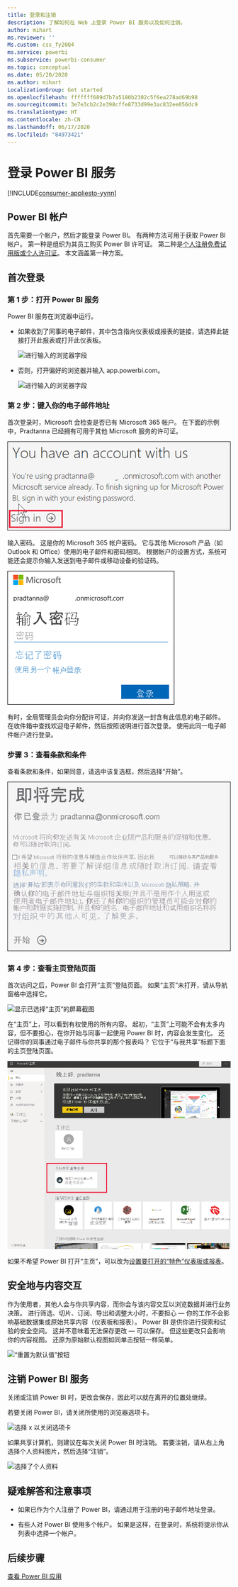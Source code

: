 ```yaml
---
title: 登录和注销
description: 了解如何在 Web 上登录 Power BI 服务以及如何注销。
author: mihart
ms.reviewer: ''
Ms.custom: css_fy20Q4
ms.service: powerbi
ms.subservice: powerbi-consumer
ms.topic: conceptual
ms.date: 05/20/2020
ms.author: mihart
LocalizationGroup: Get started
ms.openlocfilehash: fffffff689d7b7a5180b2302c5f6ea278ad69b98
ms.sourcegitcommit: 3e7e3cb2c2e398cffe8733d99e3ac832ee056dc9
ms.translationtype: HT
ms.contentlocale: zh-CN
ms.lasthandoff: 06/17/2020
ms.locfileid: "84973421"
---
```

# <a name="sign-in-to-power-bi-service"></a>登录 Power BI 服务

[!INCLUDE[consumer-appliesto-yynn](../includes/consumer-appliesto-yynn.md)]

## <a name="power-bi-accounts"></a>Power BI 帐户
首先需要一个帐户，然后才能登录 Power BI。 有两种方法可用于获取 Power BI 帐户。 第一种是组织为其员工购买 Power BI 许可证。 第二种是[个人注册免费试用版或个人许可证](../fundamentals/service-self-service-signup-for-power-bi.md)。 本文涵盖第一种方案。

## <a name="sign-in-for-the-first-time"></a>首次登录

### <a name="step-1-open-the-power-bi-service"></a>第 1 步：打开 Power BI 服务
Power BI 服务在浏览器中运行。 

- 如果收到了同事的电子邮件，其中包含指向仪表板或报表的链接，请选择此链接打开此报表或打开此仪表板。

    ![进行输入的浏览器字段](media/end-user-sign-in/power-bi-share.png)    

- 否则，打开偏好的浏览器并输入 app.powerbi.com。

    ![进行输入的浏览器字段](media/end-user-sign-in/power-bi-sign-in.png)    


### <a name="step-2-type-your-email-address"></a>第 2 步：键入你的电子邮件地址
首次登录时，Microsoft 会检查是否已有 Microsoft 365 帐户。 在下面的示例中，Pradtanna 已经拥有可用于其他 Microsoft 服务的许可证。 

![登录屏幕](media/end-user-sign-in/power-bi-already.png)

输入密码。 这是你的 Microsoft 365 帐户密码。 它与其他 Microsoft 产品（如 Outlook 和 Office）使用的电子邮件和密码相同。  根据帐户的设置方式，系统可能还会提示你输入发送到电子邮件或移动设备的验证码。   

![登录屏幕](media/end-user-sign-in/power-bi-pass.png)

有时，全局管理员会向你分配许可证，并向你发送一封含有此信息的电子邮件。 在收件箱中查找欢迎电子邮件，然后按照说明进行首次登录。 使用此同一电子邮件帐户进行登录。 
 
### <a name="step-3-review-the-terms-and-conditions"></a>步骤 3：查看条款和条件
查看条款和条件，如果同意，请选中该复选框，然后选择“开始”。

![条款和条件屏幕](media/end-user-sign-in/power-bi-term.png)



### <a name="step-4-review-your-home-landing-page"></a>第 4 步：查看主页登陆页面
首次访问之后，Power BI 会打开“主页”登陆页面。 如果“主页”未打开，请从导航窗格中选择它。 

![显示已选择“主页”的屏幕截图](media/end-user-sign-in/power-bi-home-selected.png)

在“主页”上，可以看到有权使用的所有内容。 起初，“主页”上可能不会有太多内容，但不要担心，在你开始与同事一起使用 Power BI 时，内容会发生变化。 还记得你的同事通过电子邮件与你共享的那个报表吗？ 它位于“与我共享”标题下面的主页登陆页面。

![主页登陆页面](media/end-user-sign-in/power-bi-home.png)

如果不希望 Power BI 打开“主页”，可以改为[设置要打开的“特色”仪表板或报表](end-user-featured.md)。 

## <a name="safely-interact-with-content"></a>安全地与内容交互
作为使用者，其他人会与你共享内容，而你会与该内容交互以浏览数据并进行业务决策。  进行筛选、切片、订阅、导出和调整大小时，不要担心 — 你的工作不会影响基础数据集或原始共享内容（仪表板和报表）。 Power BI 是供你进行探索和试验的安全空间。 这并不意味着无法保存更改 — 可以保存。 但这些更改只会影响你的内容视图。 还原为原始默认视图如同单击按钮一样简单。

![“重置为默认值”按钮](media/end-user-sign-in/power-bi-reset.png)

## <a name="sign-out-of-the-power-bi-service"></a>注销 Power BI 服务
关闭或注销 Power BI 时，更改会保存，因此可以就在离开的位置处继续。

若要关闭 Power BI，请关闭所使用的浏览器选项卡。 

![选择 x 以关闭选项卡](media/end-user-sign-in/power-bi-close.png) 

如果共享计算机，则建议在每次关闭 Power BI 时注销。  若要注销，请从右上角选择个人资料图片，然后选择“注销”。  

![选择了个人资料](media/end-user-sign-in/power-bi-sign-out.png) 

## <a name="troubleshooting-and-considerations"></a>疑难解答和注意事项
- 如果已作为个人注册了 Power BI，请通过用于注册的电子邮件地址登录。

- 有些人对 Power BI 使用多个帐户。 如果是这样，在登录时，系统将提示你从列表中选择一个帐户。 

## <a name="next-steps"></a>后续步骤
[查看 Power BI 应用](end-user-app-view.md)
